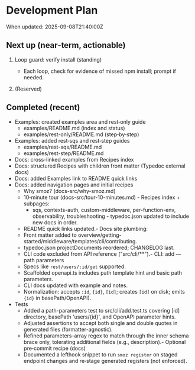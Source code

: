 # Development Plan

When updated: 2025-09-08T21:40:00Z

## Next up (near‑term, actionable)
1. Loop guard: verify install (standing)
   - Each loop, check for evidence of missed npm install; prompt if needed.

2. (Reserved)

## Completed (recent)

- Examples: created examples area and rest‑only guide
  - examples/README.md (index and status)
  - examples/rest-only/README.md (step‑by‑step)
- Examples: added rest‑sqs and rest‑step guides
  - examples/rest-sqs/README.md
  - examples/rest-step/README.md
- Docs: cross-linked examples from Recipes index
- Docs: structured Recipes with children front matter (Typedoc external docs)
- Docs: added Examples link to README quick links
- Docs: added navigation pages and initial recipes
  - Why smoz? (docs-src/why-smoz.md)
  - 10‑minute tour (docs-src/tour-10-minutes.md)  - Recipes index + subpages:
    - sqs, contexts-auth, custom-middleware, per-function-env, observability, troubleshooting - typedoc.json updated to include new docs in order.
  - README quick links updated.- Docs site plumbing:
  - Front matter added to overview/getting-started/middleware/templates/cli/contributing.
  - typedoc.json projectDocuments reordered; CHANGELOG last.
  - CLI code excluded from API reference ("src/cli/\*\*").- CLI: add — path parameters
  - Specs like `rest/users/:id/get` supported.
  - Scaffolded openapi.ts includes path template hint and basic path parameters.
  - CLI docs updated with example and notes.
  - Normalization: accepts `:id`, `{id}`, `[id]`; creates `[id]` on disk; emits `{id}` in basePath/OpenAPI).
- Tests
  - Added a path-parameters test to src/cli/add.test.ts covering [id] directory, basePath 'users/{id}', and OpenAPI parameter hints.
  - Adjusted assertions to accept both single and double quotes in
    generated files (formatter-agnostic).
  - Refined parameters-array regex to match through the inner schema brace only, tolerating additional fields (e.g., description).- Optional pre‑commit recipe (docs)
  - Documented a lefthook snippet to run `smoz register` on staged endpoint changes
    and re‑stage generated registers (not enforced).

